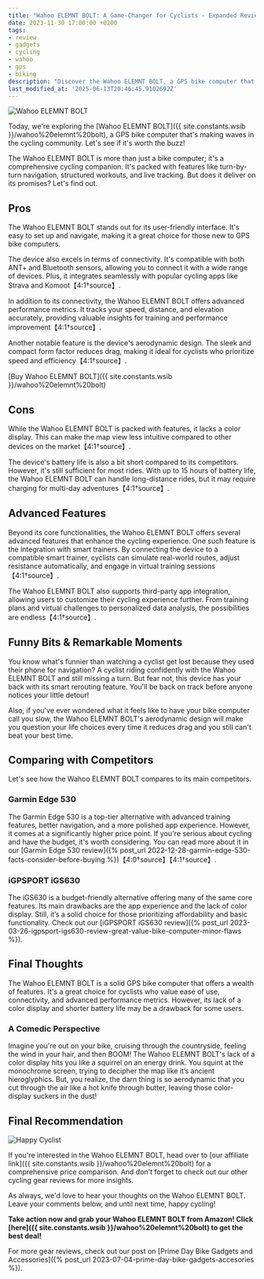 ```yaml
---
title: "Wahoo ELEMNT BOLT: A Game-Changer for Cyclists - Expanded Review"
date: 2023-11-30 17:00:00 +0200
tags:
- review
- gadgets
- cycling
- wahoo
- gps
- biking
description: "Discover the Wahoo ELEMNT BOLT, a GPS bike computer that's changing the game for cyclists. Check out our expanded and updated review."
last_modified_at: '2025-06-13T20:46:45.9102692Z'
---
```


![Wahoo ELEMNT BOLT](https://i.imgur.com/4JZjzKSm.jpg)

Today, we're exploring the [Wahoo ELEMNT BOLT]({{ site.constants.wsib }}/wahoo%20elemnt%20bolt), a GPS bike computer that's making waves in the cycling community. Let's see if it's worth the buzz!

The Wahoo ELEMNT BOLT is more than just a bike computer; it's a comprehensive cycling companion. It's packed with features like turn-by-turn navigation, structured workouts, and live tracking. But does it deliver on its promises? Let's find out.

## Pros

The Wahoo ELEMNT BOLT stands out for its user-friendly interface. It's easy to set up and navigate, making it a great choice for those new to GPS bike computers.

The device also excels in terms of connectivity. It's compatible with both ANT+ and Bluetooth sensors, allowing you to connect it with a wide range of devices. Plus, it integrates seamlessly with popular cycling apps like Strava and Komoot【4:1†source】.

In addition to its connectivity, the Wahoo ELEMNT BOLT offers advanced performance metrics. It tracks your speed, distance, and elevation accurately, providing valuable insights for training and performance improvement【4:1†source】.

Another notable feature is the device's aerodynamic design. The sleek and compact form factor reduces drag, making it ideal for cyclists who prioritize speed and efficiency【4:1†source】.

[Buy Wahoo ELEMNT BOLT]({{ site.constants.wsib }}/wahoo%20elemnt%20bolt)

## Cons

While the Wahoo ELEMNT BOLT is packed with features, it lacks a color display. This can make the map view less intuitive compared to other devices on the market【4:1†source】.

The device's battery life is also a bit short compared to its competitors. However, it's still sufficient for most rides. With up to 15 hours of battery life, the Wahoo ELEMNT BOLT can handle long-distance rides, but it may require charging for multi-day adventures【4:1†source】.

## Advanced Features

Beyond its core functionalities, the Wahoo ELEMNT BOLT offers several advanced features that enhance the cycling experience. One such feature is the integration with smart trainers. By connecting the device to a compatible smart trainer, cyclists can simulate real-world routes, adjust resistance automatically, and engage in virtual training sessions【4:1†source】.

The Wahoo ELEMNT BOLT also supports third-party app integration, allowing users to customize their cycling experience further. From training plans and virtual challenges to personalized data analysis, the possibilities are endless【4:1†source】.

## Funny Bits & Remarkable Moments

You know what's funnier than watching a cyclist get lost because they used their phone for navigation? A cyclist riding confidently with the Wahoo ELEMNT BOLT and still missing a turn. But fear not, this device has your back with its smart rerouting feature. You'll be back on track before anyone notices your little detour!

Also, if you've ever wondered what it feels like to have your bike computer call you slow, the Wahoo ELEMNT BOLT's aerodynamic design will make you question your life choices every time it reduces drag and you still can't beat your best time.

## Comparing with Competitors

Let's see how the Wahoo ELEMNT BOLT compares to its main competitors.

### Garmin Edge 530

The Garmin Edge 530 is a top-tier alternative with advanced training features, better navigation, and a more polished app experience. However, it comes at a significantly higher price point. If you're serious about cycling and have the budget, it's worth considering. You can read more about it in our [Garmin Edge 530 review]({% post_url 2022-12-28-garmin-edge-530-facts-consider-before-buying %})【4:0†source】【4:1†source】.

### iGPSPORT iGS630

The iGS630 is a budget-friendly alternative offering many of the same core features. Its main drawbacks are the app experience and the lack of color display. Still, it’s a solid choice for those prioritizing affordability and basic functionality. Check out our [iGPSPORT iGS630 review]({% post_url 2023-03-26-igpsport-igs630-review-great-value-bike-computer-minor-flaws %}).

## Final Thoughts

The Wahoo ELEMNT BOLT is a solid GPS bike computer that offers a wealth of features. It's a great choice for cyclists who value ease of use, connectivity, and advanced performance metrics. However, its lack of a color display and shorter battery life may be a drawback for some users.

### A Comedic Perspective

Imagine you're out on your bike, cruising through the countryside, feeling the wind in your hair, and then BOOM! The Wahoo ELEMNT BOLT's lack of a color display hits you like a squirrel on an energy drink. You squint at the monochrome screen, trying to decipher the map like it’s ancient hieroglyphics. But, you realize, the darn thing is so aerodynamic that you cut through the air like a hot knife through butter, leaving those color-display suckers in the dust!

## Final Recommendation

![Happy Cyclist](https://i.imgur.com/UmrVWy4m.jpg)

If you're interested in the Wahoo ELEMNT BOLT, head over to [our affiliate link]({{ site.constants.wsib }}/wahoo%20elemnt%20bolt) for a comprehensive price comparison. And don't forget to check out our other cycling gear reviews for more insights.

As always, we'd love to hear your thoughts on the Wahoo ELEMNT BOLT. Leave your comments below, and until next time, happy cycling!

**Take action now and grab your Wahoo ELEMNT BOLT from Amazon! Click [here]({{ site.constants.wsib }}/wahoo%20elemnt%20bolt) to get the best deal!**

For more gear reviews, check out our post on [Prime Day Bike Gadgets and Accessories]({% post_url 2023-07-04-prime-day-bike-gadgets-accesories %}).
